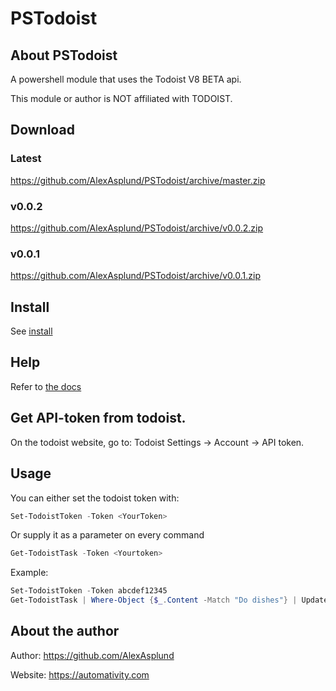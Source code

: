 # PSTodoist
## About PSTodoist
 A powershell module that uses the Todoist V8 BETA api.

 This module or author is NOT affiliated with TODOIST.

## Download

### Latest
https://github.com/AlexAsplund/PSTodoist/archive/master.zip

### v0.0.2
https://github.com/AlexAsplund/PSTodoist/archive/v0.0.2.zip

### v0.0.1
https://github.com/AlexAsplund/PSTodoist/archive/v0.0.1.zip


## Install
See [install](install.md)

## Help
 Refer to [the docs](docs/en-us/PSTodoist.md)

## Get API-token from todoist.
On the todoist website, go to: Todoist Settings -> Account -> API token.

## Usage
You can either set the todoist token with:

```Powershell
Set-TodoistToken -Token <YourToken>
```

Or supply it as a parameter on every command

```Powershell
Get-TodoistTask -Token <Yourtoken>
```

Example:

```Powershell
Set-TodoistToken -Token abcdef12345
Get-TodoistTask | Where-Object {$_.Content -Match "Do dishes"} | Update-TodoistTask -Content "Buy dishwasher"
```

## About the author
Author: https://github.com/AlexAsplund

Website: https://automativity.com



